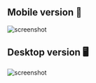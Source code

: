 <h1 align="center"></h1>




## Mobile version 📱
![screenshot]()

## Desktop version 🖥️
![screenshot]()
